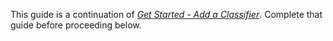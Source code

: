 This guide is a continuation of [*Get Started - Add a
Classifier*](/start/classifier.md). Complete that guide before
proceeding below.
